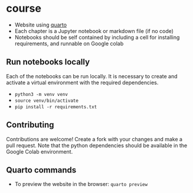 # course
- Website using [quarto](https://quarto.org/docs/books/)
- Each chapter is a Jupyter notebook or markdown file (if no code)
- Notebooks should be self contained by including a cell for installing requirements, and runnable on Google colab

## Run notebooks locally
Each of the notebooks can be run locally. It is necessary to create and activate a virtual environment with the required dependencies.
- `python3 -m venv venv`
- `source venv/bin/activate`
- `pip install -r requirements.txt`

## Contributing
Contributions are welcome! Create a fork with your changes and make a pull request. Note that the python dependencies should be available in the Google Colab environment.

## Quarto commands
- To preview the website in the browser: `quarto preview`